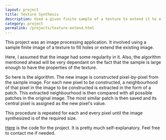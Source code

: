 ```yaml
---
layout: project
title: Texture Synthesis
description: Used a given finite sample of a texture to extend it to a larger size
category: project
permalink: /projects/texture-extend.html
---
```


This project was an image processing application. It involved using a sample finite image of a texture to fill holes or extend the existing image.

Here, I assumed that the image had some regularity in it. Also, the algorithm mentioned ahead will be very dependant on the fact that the sample is large enough to have the properties of the texture.

So here is the algorithm. The new image is constructed pixel-by-pixel from the sample image. For each new pixel to be constructed, a neighbourhood of that pixel in the image to be constructed is extracted in the form of a patch. This extracted neighbourhood is then compared with all possible patches in the original image. The most similar patch is then saved and its central pixel is assigned as the new pixel's value.

This procedure is repeated for each and every pixel until the image synthesized is of the required size.

[Here]( https://github.com/sravps7/extend_image ) is the code for the project. It is pretty much self-explanatory. Feel free to contact me if needed.